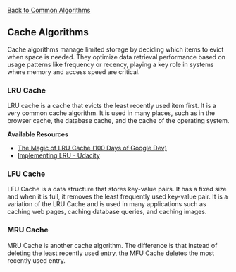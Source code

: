 [Back to Common Algorithms](03-common-algorithms.md)

## Cache Algorithms

Cache algorithms manage limited storage by deciding which items to evict when space is needed. They optimize data retrieval performance based on usage patterns like frequency or recency, playing a key role in systems where memory and access speed are critical.

### LRU Cache

LRU cache is a cache that evicts the least recently used item first. It is a very common cache algorithm. It is used in many places, such as in the browser cache, the database cache, and the cache of the operating system.

**Available Resources**

- [The Magic of LRU Cache (100 Days of Google Dev)](https://www.youtube.com/watch?v=R5ON3iwx78M)
- [Implementing LRU - Udacity](https://www.youtube.com/watch?v=bq6N7Ym81iI)

### LFU Cache

LFU Cache is a data structure that stores key-value pairs. It has a fixed size and when it is full, it removes the least frequently used key-value pair. It is a variation of the LRU Cache and is used in many applications such as caching web pages, caching database queries, and caching images.

### MRU Cache

MRU Cache is another cache algorithm. The difference is that instead of deleting the least recently used entry, the MFU Cache deletes the most recently used entry.

